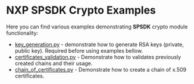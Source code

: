 NXP SPSDK Crypto Examples
=========================
Here you can find various examples demonstrating **SPSDK** crypto module functionality:

- [key_generation.py](key_generation.py) - demonstrate how to generate RSA keys (private, public key). Required before using examples bellow.
- [certificates_validation.py](certificates_validation.py) - Demonstrate how to validates previously created chains and their usage.
- [chain_of_certificates.py](chain_of_certificates.py) - Demonstrate how to create a chain of x.509 certificates.
